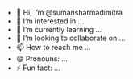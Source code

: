 - 👋 Hi, I’m @sumansharmadimitra
- 👀 I’m interested in ...
- 🌱 I’m currently learning ...
- 💞️ I’m looking to collaborate on ...
- 📫 How to reach me ...
- 😄 Pronouns: ...
- ⚡ Fun fact: ...

<!---
sumansharmadimitra/sumansharmadimitra is a ✨ special ✨ repository because its `README.md` (this file) appears on your GitHub profile.
You can click the Preview link to take a look at your changes.
--->
